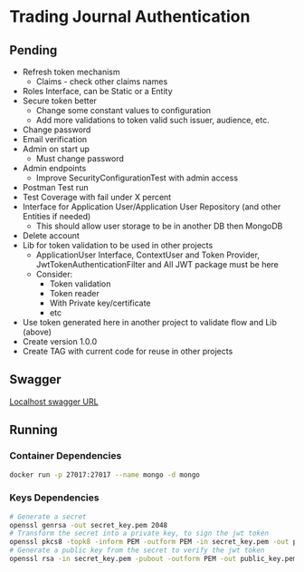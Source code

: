 # Trading Journal Authentication

## Pending

* Refresh token mechanism
  * Claims - check other claims names
* Roles Interface, can be Static or a Entity
* Secure token better
  * Change some constant values to configuration
  * Add more validations to token valid such issuer, audience, etc.
* Change password
* Email verification
* Admin on start up
  * Must change password
* Admin endpoints
  * Improve SecurityConfigurationTest with admin access
* Postman Test run
* Test Coverage with fail under X percent
* Interface for Application User/Application User Repository (and other Entities if needed)
  * This should allow user storage to be in another DB then MongoDB
* Delete account
* Lib for token validation to be used in other projects
  * ApplicationUser Interface, ContextUser and Token Provider, JwtTokenAuthenticationFilter and All JWT package must be here
  * Consider:
    * Token validation
    * Token reader
    * With Private key/certificate
    * etc
* Use token generated here in another project to validate flow and Lib (above)
* Create version 1.0.0
* Create TAG with current code for reuse in other projects

## Swagger

[Localhost swagger URL](http://localhost:8080/swagger-ui/index.html)

## Running

### Container Dependencies

```bash
docker run -p 27017:27017 --name mongo -d mongo
```

### Keys Dependencies

```bash
# Generate a secret
openssl genrsa -out secret_key.pem 2048
# Transform the secret into a private key, to sign the jwt token
openssl pkcs8 -topk8 -inform PEM -outform PEM -in secret_key.pem -out private_key.pem -nocrypt
# Generate a public key from the secret to verify the jwt token
openssl rsa -in secret_key.pem -pubout -outform PEM -out public_key.pem
```
